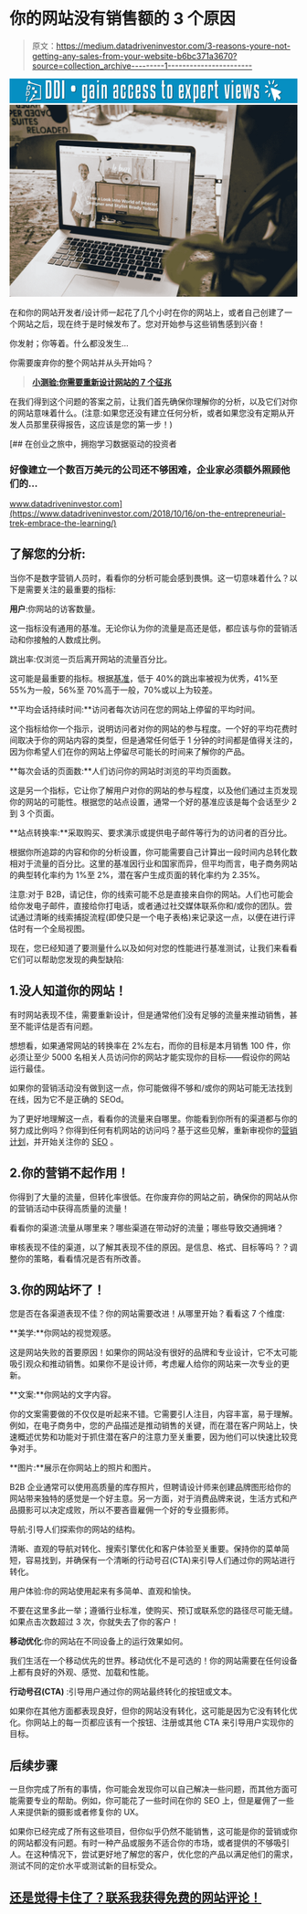 # 你的网站没有销售额的 3 个原因

> 原文：<https://medium.datadriveninvestor.com/3-reasons-youre-not-getting-any-sales-from-your-website-b6bc371a3670?source=collection_archive---------1----------------------->

[![](img/895aa3138199f6387c7101e13634f8b2.png)](http://www.track.datadriveninvestor.com/1B9E)![](img/23d9d76b08b4e8b5bfd75ba9480490b6.png)

在和你的网站开发者/设计师一起花了几个小时在你的网站上，或者自己创建了一个网站之后，现在终于是时候发布了。您对开始参与这些销售感到兴奋！

你发射；你等着。什么都没发生…

你需要废弃你的整个网站并从头开始吗？

> [**小测验:你需要重新设计网站的 7 个征兆**](https://www.the-emms.com/blog/7-signs-your-website-needs-a-redesign)

在我们得到这个问题的答案之前，让我们首先确保你理解你的分析，以及它们对你的网站意味着什么。(注意:如果您还没有建立任何分析，或者如果您没有定期从开发人员那里获得报告，这应该是您的第一步！)

[](https://www.datadriveninvestor.com/2018/10/16/on-the-entrepreneurial-trek-embrace-the-learning/) [## 在创业之旅中，拥抱学习数据驱动的投资者

### 好像建立一个数百万美元的公司还不够困难，企业家必须额外照顾他们的…

www.datadriveninvestor.com](https://www.datadriveninvestor.com/2018/10/16/on-the-entrepreneurial-trek-embrace-the-learning/) 

## 了解您的分析:

当你不是数字营销人员时，看看你的分析可能会感到畏惧。这一切意味着什么？以下是需要关注的最重要的指标:

**用户**:你网站的访客数量。

这一指标没有通用的基准。无论你认为你的流量是高还是低，都应该与你的营销活动和你接触的人数成比例。

跳出率:仅浏览一页后离开网站的流量百分比。

这可能是最重要的指标。根据[基准](https://www.gorocketfuel.com/the-rocket-blog/whats-the-average-bounce-rate-in-google-analytics/)，低于 40%的跳出率被视为优秀，41%至 55%为一般，56%至 70%高于一般，70%或以上为较差。

**平均会话持续时间:**访问者每次访问在您的网站上停留的平均时间。

这个指标给你一个指示，说明访问者对你的网站的参与程度。一个好的平均花费时间取决于你的网站内容的类型，但是通常任何低于 1 分钟的时间都是值得关注的，因为你希望人们在你的网站上停留尽可能长的时间来了解你的产品。

**每次会话的页面数:**人们访问你的网站时浏览的平均页面数。

这是另一个指标，它让你了解用户对你的网站的参与程度，以及他们通过主页发现你的网站的可能性。根据您的站点设置，通常一个好的基准应该是每个会话至少 2 到 3 个页面。

**站点转换率:**采取购买、要求演示或提供电子邮件等行为的访问者的百分比。

根据你所追踪的内容和你的分析设置，你可能需要自己计算出一段时间内总转化数相对于流量的百分比。这里的基准因行业和国家而异，但平均而言，电子商务网站的典型转化率约为 1%至 2%，潜在客户生成页面的转化率约为 2.35%。

注意:对于 B2B，请记住，你的线索可能不总是直接来自你的网站。人们也可能会给你发电子邮件，直接给你打电话，或者通过社交媒体联系你和/或你的团队。尝试通过清晰的线索捕捉流程(即使只是一个电子表格)来记录这一点，以便在进行评估时有一个全局视图。

现在，您已经知道了要测量什么以及如何对您的性能进行基准测试，让我们来看看它们可以帮助您发现的典型缺陷:

## 1.没人知道你的网站！

有时网站表现不佳，需要重新设计，但是通常他们没有足够的流量来推动销售，甚至不能评估是否有问题。

想想看，如果通常网站的转换率在 2%左右，而你的目标是本月销售 100 件，你必须让至少 5000 名相关人员访问你的网站才能实现你的目标——假设你的网站运行最佳。

如果你的营销活动没有做到这一点，你可能做得不够和/或你的网站可能无法找到在线，因为它不是正确的 SEOd。

为了更好地理解这一点，看看你的流量来自哪里。你能看到你所有的渠道都与你的努力成比例吗？你得到任何有机网站的访问吗？基于这些见解，重新审视你的[营销计划](https://www.the-emms.com/blog/how-to-create-a-marketing-plan-for-your-start-up)，并开始关注你的 [SEO](https://www.the-emms.com/blog/why-you-should-care-about-seo) 。

## 2.你的营销不起作用！

你得到了大量的流量，但转化率很低。在你废弃你的网站之前，确保你的网站从你的营销活动中获得高质量的流量！

看看你的渠道:流量从哪里来？哪些渠道在带动好的流量；哪些导致交通拥堵？

审核表现不佳的渠道，以了解其表现不佳的原因。是信息、格式、目标等吗？？调整你的策略，看看情况是否有所改善。

## 3.你的网站坏了！

您是否在各渠道表现不佳？你的网站需要改进！从哪里开始？看看这 7 个维度:

**美学:**你网站的视觉观感。

这是网站失败的首要原因！如果你的网站没有很好的品牌和专业设计，它不太可能吸引观众和推动销售。如果你不是设计师，考虑雇人给你的网站来一次专业的更新。

**文案:**你网站的文字内容。

你的文案需要做的不仅仅是听起来不错。它需要引人注目，内容丰富，易于理解。例如，在电子商务中，您的产品描述是推动销售的关键，而在潜在客户网站上，快速概述优势和功能对于抓住潜在客户的注意力至关重要，因为他们可以快速比较竞争对手。

**图片:**展示在你网站上的照片和图片。

B2B 企业通常可以使用高质量的库存照片，但聘请设计师来创建品牌图形给你的网站带来独特的感觉是一个好主意。另一方面，对于消费品牌来说，生活方式和产品摄影可以决定成败，所以不要吝啬雇佣一个好的专业摄影师。

导航:引导人们探索你的网站的结构。

清晰、直观的导航对转化、搜索引擎优化和客户体验至关重要。保持你的菜单简短，容易找到，并确保有一个清晰的行动号召(CTA)来引导人们通过你的网站进行转化。

用户体验:你的网站使用起来有多简单、直观和愉快。

不要在这里多此一举；遵循行业标准，使购买、预订或联系您的路径尽可能无缝。如果点击次数超过 3 次，你就失去了你的客户！

**移动优化**:你的网站在不同设备上的运行效果如何。

我们生活在一个移动优先的世界。移动优化不是可选的！你的网站需要在任何设备上都有良好的外观、感觉、加载和性能。

**行动号召(CTA)** :引导用户通过你的网站最终转化的按钮或文本。

如果你在其他方面都表现良好，但你的网站没有转化，这可能是因为它没有转化优化。你网站上的每一页都应该有一个按钮、注册或其他 CTA 来引导用户实现你的目标。

## 后续步骤

一旦你完成了所有的事情，你可能会发现你可以自己解决一些问题，而其他方面可能需要专业的帮助。例如，你可能花了一些时间在你的 SEO 上，但是雇佣了一些人来提供新的摄影或者修复你的 UX。

如果你已经完成了所有这些项目，但你似乎仍然不能销售，这可能是你的营销或你的网站都没有问题。有时一种产品或服务不适合你的市场，或者提供的不够吸引人。在这种情况下，尝试更好地了解您的客户，优化您的产品以满足他们的需求，测试不同的定价水平或测试新的目标受众。

## [还是觉得卡住了？联系我获得免费的网站评论！](https://www.the-emms.com/contact-us)